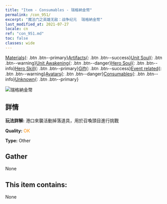 ```yaml
---
title: "Item - Consumables - 瑞格納金幣"
permalink: /con_951/
excerpt: "魔法门之英雄无敌：战争纪元  瑞格納金幣"
last_modified_at: 2021-07-27
locale: cn
ref: "con_951.md"
toc: false
classes: wide
---
```

 [Materials](/ItemsCN/){: .btn .btn--primary}[Artifacts](/ItemsCN/Artifacts/){: .btn .btn--success}[Unit Soul](/ItemsCN/UnitSoul/){: .btn .btn--warning}[Unit Awakening](/ItemsCN/UnitAwakening/){: .btn .btn--danger}[Hero Soul](/ItemsCN/HeroSoul/){: .btn .btn--info}[Hero Skill](/ItemsCN/HeroSkill/){: .btn .btn--primary}[Gift](/ItemsCN/Gift/){: .btn .btn--success}[Event related](/ItemsCN/Events/){: .btn .btn--warning}[Avatars](/ItemsCN/Avatars/){: .btn .btn--danger}[Consumables](/ItemsCN/Consumables/){: .btn .btn--info}[Unknown](/ItemsCN/Unknown/){: .btn .btn--primary}

 ![瑞格納金幣](/images/t/i_40046.png)

## 詳情
 **玩法詳解:** 港口來襲活動掉落道具，用於召喚頭目進行挑戰

 **Quality:** <span style="color: #FF8C00">OK</span>

 **Type:** Other

## Gather

  None

## This item contains:

  None

